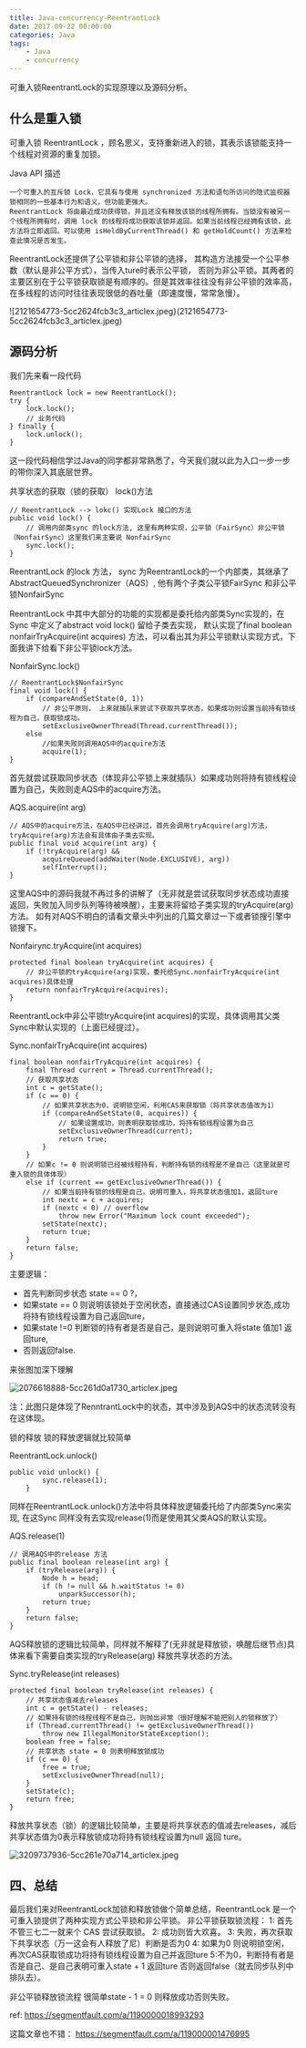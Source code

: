 ```yaml
---
title: Java-concurrency-ReentrantLock
date: 2017-09-22 00:00:00
categories: Java
tags:
    - Java
    - concurrency
---
```


可重入锁ReentrantLock的实现原理以及源码分析。

<!-- more -->

## 什么是重入锁

可重入锁 ReentrantLock ，顾名思义，支持重新进入的锁，其表示该锁能支持一个线程对资源的重复加锁。

Java API 描述

```
一个可重入的互斥锁 Lock，它具有与使用 synchronized 方法和语句所访问的隐式监视器锁相同的一些基本行为和语义，但功能更强大。
ReentrantLock 将由最近成功获得锁，并且还没有释放该锁的线程所拥有。当锁没有被另一个线程所拥有时，调用 lock 的线程将成功获取该锁并返回。如果当前线程已经拥有该锁，此方法将立即返回。可以使用 isHeldByCurrentThread() 和 getHoldCount() 方法来检查此情况是否发生。
```

ReentrantLock还提供了公平锁和非公平锁的选择， 其构造方法接受一个公平参数（默认是非公平方式），当传入ture时表示公平锁， 否则为非公平锁。其两者的主要区别在于公平锁获取锁是有顺序的。但是其效率往往没有非公平锁的效率高，在多线程的访问时往往表现很低的吞吐量（即速度慢，常常急慢）。

![2121654773-5cc2624fcb3c3_articlex.jpeg}(2121654773-5cc2624fcb3c3_articlex.jpeg)

## 源码分析

我们先来看一段代码

```
ReentrantLock lock = new ReentrantLock();
try {
    lock.lock();
    // 业务代码
} finally {
    lock.unlock();
}
```

这一段代码相信学过Java的同学都非常熟悉了，今天我们就以此为入口一步一步的带你深入其底层世界。

共享状态的获取（锁的获取）
lock()方法

```
// ReentrantLock --> lokc() 实现Lock 接口的方法
public void lock() {
    // 调用内部类sync 的lock方法, 这里有两种实现，公平锁（FairSync）非公平锁（NonfairSync）这里我们来主要说 NonfairSync
    sync.lock();
}
```

ReentrantLock 的lock 方法， sync 为ReentrantLock的一个内部类，其继承了AbstractQueuedSynchronizer（AQS）, 他有两个子类公平锁FairSync 和非公平锁NonfairSync

ReentrantLock 中其中大部分的功能的实现都是委托给内部类Sync实现的，在Sync 中定义了abstract void lock() 留给子类去实现， 默认实现了final boolean nonfairTryAcquire(int acquires) 方法，可以看出其为非公平锁默认实现方式，下面我讲下给看下非公平锁lock方法。

NonfairSync.lock()

```
// ReentrantLock$NonfairSync
final void lock() {
    if (compareAndSetState(0, 1))
        // 非公平原则， 上来就插队来尝试下获取共享状态，如果成功则设置当前持有锁线程为自己，获取锁成功。
        setExclusiveOwnerThread(Thread.currentThread());
    else
        //如果失败则调用AQS中的acquire方法
        acquire(1);
}
```

首先就尝试获取同步状态（体现非公平锁上来就插队）如果成功则将持有锁线程设置为自己，失败则走AQS中的acquire方法。

AQS.acquire(int arg)

```
// AQS中的acquire方法，在AQS中已经讲过，首先会调用tryAcquire(arg)方法，tryAcquire(arg)方法会有具体由子类去实现。
public final void acquire(int arg) {
    if (!tryAcquire(arg) &&
        acquireQueued(addWaiter(Node.EXCLUSIVE), arg))
        selfInterrupt();
}
```

这里AQS中的源码我就不再过多的讲解了（无非就是尝试获取同步状态成功直接返回，失败加入同步队列等待被唤醒），主要来将留给子类实现的tryAcquire(arg)方法。
如有对AQS不明白的请看文章头中列出的几篇文章过一下或者锁搜引擎中锁搜下。

Nonfairync.tryAcquire(int acquires)

```
protected final boolean tryAcquire(int acquires) {
    // 非公平锁的tryAcquire(arg)实现，委托给Sync.nonfairTryAcquire(int acquires)具体处理
    return nonfairTryAcquire(acquires);
}
```

ReentrantLock中非公平锁tryAcquire(int acquires)的实现，具体调用其父类Sync中默认实现的（上面已经提过）。

Sync.nonfairTryAcquire(int acquires)

```
final boolean nonfairTryAcquire(int acquires) {
    final Thread current = Thread.currentThread();
    // 获取共享状态
    int c = getState();
    if (c == 0) {
        // 如果共享状态为0，说明锁空闲，利用CAS来获取锁（将共享状态值改为1）
        if (compareAndSetState(0, acquires)) {
            // 如果设置成功，则表明获取锁成功，将持有锁线程设置为自己
            setExclusiveOwnerThread(current);
            return true;
        }
    }
    // 如果c != 0 则说明锁已经被线程持有，判断持有锁的线程是不是自己（这里就是可重入锁的具体体现）
    else if (current == getExclusiveOwnerThread()) {
        // 如果当前持有锁的线程是自己，说明可重入，将共享状态值加1，返回ture
        int nextc = c + acquires;
        if (nextc < 0) // overflow
            throw new Error("Maximum lock count exceeded");
        setState(nextc);
        return true;
    }
    return false;
}
```

主要逻辑：

- 首先判断同步状态 state == 0 ?，
- 如果state == 0 则说明该锁处于空闲状态，直接通过CAS设置同步状态,成功将持有锁线程设置为自己返回ture，
- 如果state !=0 判断锁的持有者是否是自己，是则说明可重入将state 值加1 返回ture,
- 否则返回false.

来张图加深下理解

![2076618888-5cc261d0a1730_articlex.jpeg](2076618888-5cc261d0a1730_articlex.jpeg)

注：此图只是体现了RenntrantLock中的状态，其中涉及到AQS中的状态流转没有在这体现。

锁的释放
锁的释放逻辑就比较简单

ReentrantLock.unlock()

```
public void unlock() {
        sync.release(1);
    }
```

同样在ReentrantLock.unlock()方法中将具体释放逻辑委托给了内部类Sync来实现, 在这Sync 同样没有去实现release(1)而是使用其父类AQS的默认实现。

AQS.release(1)

```
// 调用AQS中的release 方法
public final boolean release(int arg) {
    if (tryRelease(arg)) {
        Node h = head;
        if (h != null && h.waitStatus != 0)
            unparkSuccessor(h);
        return true;
    }
    return false;
}
```

AQS释放锁的逻辑比较简单，同样就不解释了(无非就是释放锁，唤醒后继节点)具体来看下需要自类实现的tryRelease(arg) 释放共享状态的方法。

Sync.tryRelease(int releases)

```
protected final boolean tryRelease(int releases) {
    // 共享状态值减去releases
    int c = getState() - releases;
    // 如果持有锁的线程线程不是自己，则抛出异常（很好理解不能把别人的锁释放了）
    if (Thread.currentThread() != getExclusiveOwnerThread())
        throw new IllegalMonitorStateException();
    boolean free = false;
    // 共享状态 state = 0 则表明释放锁成功
    if (c == 0) {
        free = true;
        setExclusiveOwnerThread(null);
    }
    setState(c);
    return free;
}
```

释放共享状态（锁）的逻辑比较简单，主要是将共享状态的值减去releases，减后共享状态值为0表示释放锁成功将持有锁线程设置为null 返回 ture。

![3209737936-5cc261e70a714_articlex.jpeg](3209737936-5cc261e70a714_articlex.jpeg)

## 四、总结
最后我们来对ReentrantLock加锁和释放锁做个简单总结，ReentrantLock 是一个可重入锁提供了两种实现方式公平锁和非公平锁。
非公平锁获取锁流程：
1: 首先不管三七二一就来个 CAS 尝试获取锁。
2: 成功则皆大欢喜。
3: 失败，再次获取下共享状态（万一这会有人释放了尼）判断是否为0
4: 如果为0 则说明锁空闲，再次CAS获取锁成功将持有锁线程设置为自己并返回ture
5:不为0，判断持有者是否是自己、是自己表明可重入state + 1 返回ture 否则返回false（就去同步队列中排队去）。

非公平锁释放锁流程
很简单state - 1 = 0 则释放成功否则失败。

ref:
https://segmentfault.com/a/1190000018993293

这篇文章也不错：
https://segmentfault.com/a/119000001476995
